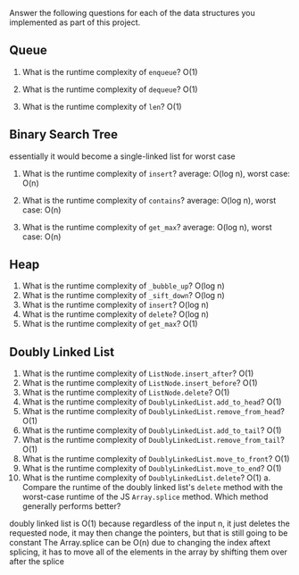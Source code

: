 Answer the following questions for each of the data structures you implemented as part of this project.

## Queue

1. What is the runtime complexity of `enqueue`?
   O(1)

2. What is the runtime complexity of `dequeue`?
   O(1)

3. What is the runtime complexity of `len`?
   O(1)

## Binary Search Tree

essentially it would become a single-linked list for worst case

1. What is the runtime complexity of `insert`?
   average: O(log n), worst case: O(n)

2. What is the runtime complexity of `contains`?
   average: O(log n), worst case: O(n)

3. What is the runtime complexity of `get_max`?
   average: O(log n), worst case: O(n)

## Heap

1. What is the runtime complexity of `_bubble_up`?
   O(log n)
2. What is the runtime complexity of `_sift_down`?
   O(log n)
3. What is the runtime complexity of `insert`?
   O(log n)
4. What is the runtime complexity of `delete`?
   O(log n)
5. What is the runtime complexity of `get_max`?
   O(1)

## Doubly Linked List

1. What is the runtime complexity of `ListNode.insert_after`?
   O(1)
2. What is the runtime complexity of `ListNode.insert_before`?
   O(1)
3. What is the runtime complexity of `ListNode.delete`?
   O(1)
4. What is the runtime complexity of `DoublyLinkedList.add_to_head`?
   O(1)
5. What is the runtime complexity of `DoublyLinkedList.remove_from_head`?
   O(1)
6. What is the runtime complexity of `DoublyLinkedList.add_to_tail`?
   O(1)
7. What is the runtime complexity of `DoublyLinkedList.remove_from_tail`?
   O(1)
8. What is the runtime complexity of `DoublyLinkedList.move_to_front`?
   O(1)
9. What is the runtime complexity of `DoublyLinkedList.move_to_end`?
   O(1)
10. What is the runtime complexity of `DoublyLinkedList.delete`?
    O(1)
    a. Compare the runtime of the doubly linked list's `delete` method with the worst-case runtime of the JS `Array.splice` method. Which method generally performs better?

doubly linked list is O(1) because regardless of the input n, it just deletes the requested
node, it may then change the pointers, but that is still going to be constant
The Array.splice can be O(n) due to changing the index aftext splicing, it has to move
all of the elements in the array by shifting them over after the splice
